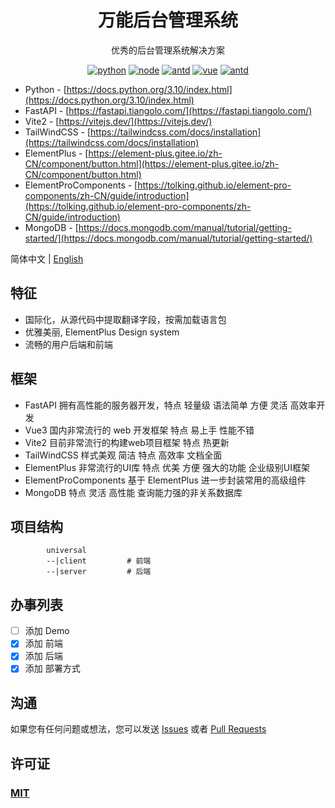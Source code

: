 <div align="center"><h1>万能后台管理系统</h1></div>

<div align="center">

优秀的后台管理系统解决方案

[![python](https://img.shields.io/badge/python-3.10-blue.svg?style=flat-square)]()
[![node](https://img.shields.io/badge/node-16.14.0-orange.svg?style=flat-square)]()
[![antd](https://img.shields.io/badge/antd-3.x-brightgreen.svg?style=flat-square)](https://2x.antdv.com/docs/vue/introduce)
[![vue](https://img.shields.io/badge/vue-3.x-orange.svg?style=flat-square)](https://2x.antdv.com/docs/vue/introduce)
[![antd](https://img.shields.io/badge/vite-2.x-orange.svg?style=flat-square)](https://2x.antdv.com/docs/vue/introduce)

</div>

- Python - [https://docs.python.org/3.10/index.html](https://docs.python.org/3.10/index.html)
- FastAPI - [https://fastapi.tiangolo.com/](https://fastapi.tiangolo.com/)
- Vite2 - [https://vitejs.dev/](https://vitejs.dev/)
- TailWindCSS - [https://tailwindcss.com/docs/installation](https://tailwindcss.com/docs/installation)
- ElementPlus - [https://element-plus.gitee.io/zh-CN/component/button.html](https://element-plus.gitee.io/zh-CN/component/button.html)
- ElementProComponents  - [https://tolking.github.io/element-pro-components/zh-CN/guide/introduction](https://tolking.github.io/element-pro-components/zh-CN/guide/introduction)
- MongoDB - [https://docs.mongodb.com/manual/tutorial/getting-started/](https://docs.mongodb.com/manual/tutorial/getting-started/)

 
简体中文 | [English](./README.md)

## 特征

- 国际化，从源代码中提取翻译字段，按需加载语言包
- 优雅美丽, ElementPlus Design system
- 流畅的用户后端和前端

## 框架

 - FastAPI 拥有高性能的服务器开发，特点 轻量级 语法简单 方便 灵活 高效率开发
 - Vue3 国内非常流行的 web 开发框架 特点 易上手 性能不错
 - Vite2 目前非常流行的构建web项目框架 特点 热更新
 - TailWindCSS 样式美观 简洁 特点 高效率 文档全面 
 - ElementPlus 非常流行的UI库 特点 优美 方便 强大的功能 企业级别UI框架
 - ElementProComponents 基于 ElementPlus 进一步封装常用的高级组件
 - MongoDB 特点 灵活 高性能 查询能力强的非关系数据库
 
## 项目结构  

```
        universal  
        --|client         # 前端
        --|server         # 后端
```

## 办事列表

- [ ] 添加 Demo
- [x] 添加 前端
- [x] 添加 后端
- [x] 添加 部署方式

## 沟通

如果您有任何问题或想法，您可以发送 [Issues]() 或者 [Pull Requests]()

## 许可证

### [MIT](https://opensource.org/licenses/MIT)